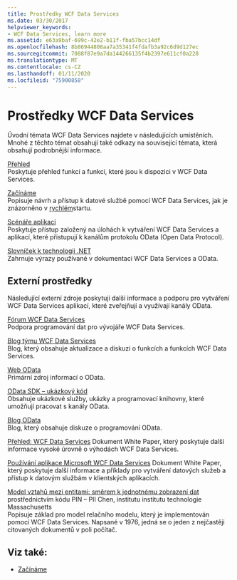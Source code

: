 ```yaml
---
title: Prostředky WCF Data Services
ms.date: 03/30/2017
helpviewer_keywords:
- WCF Data Services, learn more
ms.assetid: e63a9baf-699c-42e2-b11f-fba57bcc14df
ms.openlocfilehash: 8b86944808aa7a35341f4fdafb3a92c6d9d127ec
ms.sourcegitcommit: 7088f87e9a7da144266135f4b2397e611cf0a228
ms.translationtype: MT
ms.contentlocale: cs-CZ
ms.lasthandoff: 01/11/2020
ms.locfileid: "75900858"
---
```

# <a name="wcf-data-services-resources"></a>Prostředky WCF Data Services
Úvodní témata WCF Data Services najdete v následujících umístěních. Mnohé z těchto témat obsahují také odkazy na související témata, která obsahují podrobnější informace.  
  
 [Přehled](wcf-data-services-overview.md)  
 Poskytuje přehled funkcí a funkcí, které jsou k dispozici v WCF Data Services.  
  
 [Začínáme](../adonet/ef/getting-started.md)  
 Popisuje návrh a přístup k datové službě pomocí WCF Data Services, jak je znázorněno v [rychlém](quickstart-wcf-data-services.md)startu.  
  
 [Scénáře aplikací](application-scenarios-wcf-data-services.md)  
 Poskytuje přístup založený na úlohách k vytváření WCF Data Services a aplikací, které přistupují k kanálům protokolu OData (Open Data Protocol).  
  
 [Slovníček k technologii .NET](../../../standard/glossary.md)  
 Zahrnuje výrazy používané v dokumentaci WCF Data Services a OData.  
  
## <a name="external-resources"></a>Externí prostředky  
 Následující externí zdroje poskytují další informace a podporu pro vytváření WCF Data Services aplikací, které zveřejňují a využívají kanály OData.  
  
 [Fórum WCF Data Services](https://social.msdn.microsoft.com/Forums/en-US/home?forum=adodotnetdataservices)  
 Podpora programování dat pro vývojáře WCF Data Services.  
  
 [Blog týmu WCF Data Services](https://docs.microsoft.com/archive/blogs/astoriateam/)  
 Blog, který obsahuje aktualizace a diskuzi o funkcích a funkcích WCF Data Services.  
  
 [Web OData](https://www.odata.org/)  
 Primární zdroj informací o OData.  
  
 [OData SDK – ukázkový kód](https://www.odata.org/ecosystem/#sdk)  
 Obsahuje ukázkové služby, ukázky a programovací knihovny, které umožňují pracovat s kanály OData.  
  
 [Blog OData](https://www.odata.org/blog/)  
 Blog, který obsahuje diskuze o programování OData.  
  
 [Přehled: WCF Data Services](https://docs.microsoft.com/previous-versions/visualstudio/visual-studio-2008/cc956153(v=msdn.10))  
 Dokument White Paper, který poskytuje další informace vysoké úrovně o výhodách WCF Data Services.  
  
 [Používání aplikace Microsoft WCF Data Services](https://docs.microsoft.com/previous-versions/visualstudio/visual-studio-2008/cc907912(v=msdn.10))  
 Dokument White Paper, který poskytuje další informace a příklady pro vytváření datových služeb a přístup k datovým službám v klientských aplikacích.  
  
 [Model vztahů mezi entitami: směrem k jednotnému zobrazení dat](https://dl.acm.org/doi/10.1145/320434.320440) prostřednictvím kódu PIN – PII Chen, institutu institutu technologie Massachusetts  
 Popisuje základ pro model relačního modelu, který je implementován pomocí WCF Data Services. Napsané v 1976, jedná se o jeden z nejčastěji citovaných dokumentů v poli počítač.  
  
## <a name="see-also"></a>Viz také:

- [Začínáme](getting-started-with-wcf-data-services.md)
